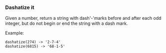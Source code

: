 ### Dashatize it

Given a number, return a string with dash'-'marks before and after each odd integer, but do not begin or end the string with a dash mark.

Example:

    dashatize(274) -> '2-7-4'
    dashatize(6815) -> '68-1-5'
